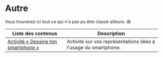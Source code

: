 # Autre

Vous trouverez ici tout ce qui n'a pas pu être classé ailleurs. :sweat_smile:

| Liste des contenus                              | Description                         |
| ----------------------------------------------- | ----------------------------------- |
| [Activité « Dessine ton smartphone »](activite_smartphone/index.md) | Activité sur vos représentations liées à l'usage du smartphone. |